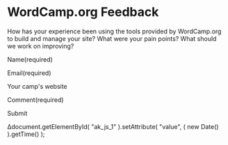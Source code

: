 # WordCamp.org Feedback

How has your experience been using the tools provided by WordCamp.org to build and manage your site? What were your pain points? What should we work on improving?

Name(required) 

Email(required) 

Your camp's website 

Comment(required)

Submit   

Δdocument.getElementById( "ak\_js\_1" ).setAttribute( "value", ( new Date() ).getTime() );

<!--
*   [To-do](# "To-do")
-->
